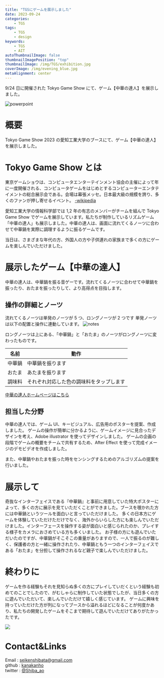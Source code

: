 ```yaml
---
title: "TGSにゲームを展示しました"
date: 2023-09-24
categories:
    - TGS
tags:
    - TGS
    - design
keywords:
    - TGS
    - AIT
autoThumbnailImage: false
thumbnailImagePosition: "top"
thumbnailImage: /img/TGS/exhibition.jpg
coverImage: /img/evening_blue.jpg
metaAlignment: center
---
```


9/24 日に開催された Tokyo Game Show にて、ゲーム【中華の達人】を展示しました。

<!--more-->

![powerpoint](/img/TGS/exhibition.jpg)

<!-- {{< toc >}} -->

# 概要

Tokyo Game Show 2023 の愛知工業大学のブースにて、ゲーム【中華の達人】を展示しました。

# Tokyo Game Show とは

東京ゲームショウは、コンピュータエンターテインメント協会の主催によって年に一度開催される、コンピュータゲームをはじめとするコンピューターエンタテイメントの総合展示会である。会場は幕張メッセ。日本最大級の規模を誇り、多くのファンが押し寄せるイベント。 [-wikipedia](https://ja.wikipedia.org/wiki/%E6%9D%B1%E4%BA%AC%E3%82%B2%E3%83%BC%E3%83%A0%E3%82%B7%E3%83%A7%E3%82%A6)

愛知工業大学の情報科学部では 1,2 年の有志のメンバーがチームを組んで Tokyo Game Show でゲームを展示しています。私たちが制作しているリズムゲーム「中華の達人」も展示しました。中華の達人は、画面に流れてくるノーツに合わせて中華鍋を実際に調理するように振るゲームです。

当日は、さまざまな年代の方、外国人の方や子供連れの家族まで多くの方にゲームを楽しんでいただけました。

# 展示したゲーム【中華の達人】

中華の達人は、中華鍋を振る音ゲーです。流れてくるノーツに合わせて中華鍋を振ったり、おたまを振ったりして、より高得点を目指します。

## 操作の詳細とノーツ

流れてくるノーツは単発のノーツが 5 つ、ロングノーツが 2 つです
単発ノーツは以下の配置と操作に連動しています。
![notes](/img/TGS/notes.png)

ロングノーツは上にある、「中華鍋」と「おたま」のノーツがロングノーツに変わったものです。

| 名前   | 動作                                     |
| ------ | ---------------------------------------- |
| 中華鍋 | 中華鍋を振ります                         |
| おたま | あたまを振ります                         |
| 調味料 | それぞれ対応した色の調味料をタップします |

[中華の達人ホームページはこちら](https://ait-tgs-tyuukanotatujin.vercel.app/)

## 担当した分野

中華の達人では、ゲーム UI、キービジュアル、広告用のポスターを提案、作成しました。
ゲームの操作が簡単に分かるように、ゲームイメージに見合ったデザインを考え、Adobe illustrator を使ってデザインしました。
ゲームの企画の段階でゲームの概要をチームで共有するため、After Effect を使って完成イメージのデモビデオを作成しました。

また、中華鍋やおたまを振った時をセンシングするためのアルゴリズムの提案を行いました。

# 展示して

奇抜なインターフェイスである『中華鍋』と事前に用意していた特大ポスターによって、多くの方に展示を見ていただくことができました。ブースを覗かれた方には中華鍋というツールを面白いと言っていただけました。
多くの日本方にゲームを体験していただけただけでなく、海外からいらした方にも楽しんでいただけました。インターフェースを操作する姿が面白いと感じられたのか、プレイする様子をカメラにおさめている方も多くいました。
お子様の方にも遊んでいただいたのですが、中華鍋がそこそこの重量がありますので、一人で振るのが難しく、保護者の方と一緒に操作されたり、中華鍋ともう一つのインターフェイスである「おたま」を分担して操作されるなど親子で楽しんでいただけました。

# 終わりに

ゲームを作る経験もそれを見知らぬ多くの方にプレイしていだくという経験も初めてのことでしたので、がむしゃらに制作していた状態でしたが、当日多くの方に遊んでいただいて、楽しんでいただけて嬉しく感じています。
ゲームに興味を持っていただけた方が列になってブースから溢れるほどになることが何度かあり、私たちの開発したゲームをそこまで期待して遊んでいただけてありがたかったです。

![](/img/TGS/exhibition_me.jpg)

# Contact&Links

Email : [seikenshibata@gmail.com](seikenshibata@gmail.com)  
github : [kanakanho](https://github.com/kanakanho)  
twitter : [@Shiba_ao](https://twitter.com/Shiba_ao_)
